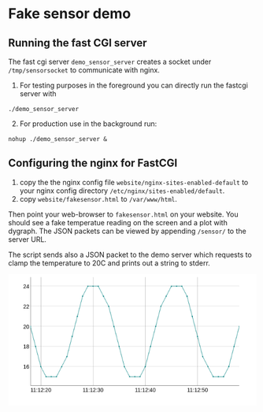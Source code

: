 # Fake sensor demo

## Running the fast CGI server
The fast cgi server `demo_sensor_server` creates a socket under
`/tmp/sensorsocket` to communicate with nginx.

 1. For testing purposes in the foreground you can directly run the fastcgi server with
 ```
 ./demo_sensor_server
 ```

 2. For production use in the background run:
 ```
 nohup ./demo_sensor_server &
 ```

## Configuring the nginx for FastCGI

 1. copy the the nginx config file `website/nginx-sites-enabled-default` to your
    nginx config directory `/etc/nginx/sites-enabled/default`.
 2. copy `website/fakesensor.html` to `/var/www/html`.
 
Then point your web-browser to `fakesensor.html` on your website.
You should see a fake temperatue reading on the screen and a plot with dygraph.
The JSON packets can be viewed by appending `/sensor/` to the server URL.

The script sends also a JSON packet to the demo server which
requests to clamp the temperature to 20C and prints out a string
to stderr.

![alt tag](screenshot.png)
